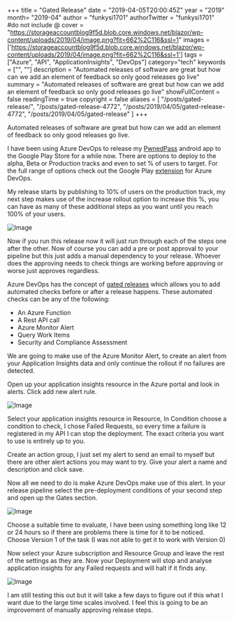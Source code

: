 +++
title = "Gated Release"
date = "2019-04-05T20:00:45Z"
year = "2019"
month= "2019-04"
author = "funkysi1701"
authorTwitter = "funkysi1701" #do not include @
cover = "https://storageaccountblog9f5d.blob.core.windows.net/blazor/wp-content/uploads/2019/04/image.png?fit=662%2C116&ssl=1"
images = ['https://storageaccountblog9f5d.blob.core.windows.net/blazor/wp-content/uploads/2019/04/image.png?fit=662%2C116&ssl=1']
tags = ["Azure", "API", "ApplicationInsights", "DevOps"]
category="tech"
keywords = ["", ""]
description = "Automated releases of software are great but how can we add an element of feedback so only good releases go live"
summary = "Automated releases of software are great but how can we add an element of feedback so only good releases go live"
showFullContent = false
readingTime = true
copyright = false
aliases = [
    "/posts/gated-release/",
    "/posts/gated-release-4772",
    "/posts/2019/04/05/gated-release-4772",
    "/posts/2019/04/05/gated-release"
]
+++

Automated releases of software are great but how can we add an element of feedback so only good releases go live.

I have been using Azure DevOps to release my [PwnedPass](https://www.funkysi1701.com/pwned-pass/) android app to the Google Play Store for a while now. There are options to deploy to the alpha, Beta or Production tracks and even to set % of users to target. For the full range of options check out the Google Play [extension](https://marketplace.visualstudio.com/items?itemName=ms-vsclient.google-play) for Azure DevOps.

My release starts by publishing to 10% of users on the production track, my next step makes use of the increase rollout option to increase this %, you can have as many of these additional steps as you want until you reach 100% of your users.

![Image](https://storageaccountblog9f5d.blob.core.windows.net/blazor/wp-content/uploads/2019/04/image.png?fit=662%2C116&ssl=1)

Now if you run this release now it will just run through each of the steps one after the other. Now of course you can add a pre or post approval to your pipeline but this just adds a manual dependency to your release. Whoever does the approving needs to check things are working before approving or worse just approves regardless.

Azure DevOps has the concept of [gated releases](https://docs.microsoft.com/en-us/azure/devops/pipelines/release/deploy-using-approvals?view=azure-devops) which allows you to add automated checks before or after a release happens. These automated checks can be any of the following:

- An Azure Function
- A Rest API call
- Azure Monitor Alert
- Query Work Items
- Security and Compliance Assessment

We are going to make use of the Azure Monitor Alert, to create an alert from your Application Insights data and only continue the rollout if no failures are detected.

Open up your application insights resource in the Azure portal and look in alerts. Click add new alert rule.

![Image](https://storageaccountblog9f5d.blob.core.windows.net/blazor/wp-content/uploads/2019/04/image-1.png?fit=662%2C552&ssl=1)

Select your application insights resource in Resource, In Condition choose a condition to check, I chose Failed Requests, so every time a failure is registered in my API I can stop the deployment. The exact criteria you want to use is entirely up to you.

Create an action group, I just set my alert to send an email to myself but there are other alert actions you may want to try. Give your alert a name and description and click save.

Now all we need to do is make Azure DevOps make use of this alert. In your release pipeline select the pre-deployment conditions of your second step and open up the Gates section.

![Image](https://storageaccountblog9f5d.blob.core.windows.net/blazor/wp-content/uploads/2019/04/image-2.png?fit=662%2C498&ssl=1)

Choose a suitable time to evaluate, I have been using something long like 12 or 24 hours so if there are problems there is time for it to be noticed. Choose Version 1 of the task (I was not able to get it to work with Version 0)

Now select your Azure subscription and Resource Group and leave the rest of the settings as they are. Now your Deployment will stop and analyse application insights for any Failed requests and will halt if it finds any.

![Image](https://storageaccountblog9f5d.blob.core.windows.net/blazor/wp-content/uploads/2019/04/image-3.png?fit=662%2C88&ssl=1)

I am still testing this out but it will take a few days to figure out if this what I want due to the large time scales involved. I feel this is going to be an improvement of manually approving release steps.